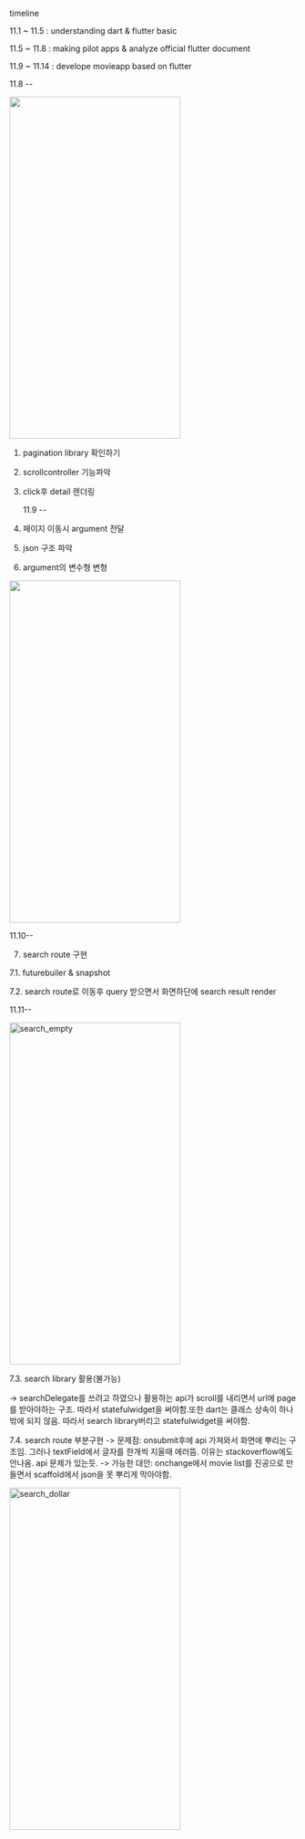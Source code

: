 timeline

11.1 ~ 11.5 : understanding dart & flutter basic

11.5 ~ 11.8 : making pilot apps & analyze official flutter document

11.9 ~ 11.14 : develope movieapp based on flutter

11.8 --

<img src="https://user-images.githubusercontent.com/53465675/200480143-cc67078f-eb5f-459a-8351-4ecd5a9d44b1.png" width="300" height="600">

1. pagination library 확인하기

2. scrollcontroller 기능파악

3. click후 detail 렌더링

   11.9 --

4. 페이지 이동시 argument 전달

5. json 구조 파악

6. argument의 변수형 변형

<img width="300" height="600" src="https://user-images.githubusercontent.com/53465675/200992310-46b2ae4e-3116-4749-8d09-e0021c984f51.png">

11.10--

7. search route 구현

7.1. futurebuiler & snapshot

7.2. search route로 이동후 query 받으면서 화면하단에 search result render

11.11--

<img width="300" height="600" alt="search_empty" src="https://user-images.githubusercontent.com/53465675/201268251-bacfab57-2021-4daf-9786-97a8f3bd306c.png">



7.3. search library 활용(불가능)

-> searchDelegate를 쓰려고 하였으나 활용하는 api가 scroll를 내리면서 url에 page를 받아야하는 구조.
따라서 statefulwidget을 써야함.또한 dart는 클래스 상속이 하나밖에 되지 않음. 따라서 search library버리고 statefulwidget을 써야함.

7.4. search route 부분구현 
-> 문제점: onsubmit후에 api 가져와서 화면에 뿌리는 구조임. 그러나 textField에서 글자를 한개씩 지울때 에러뜸. 
이유는 stackoverflow에도 안나옴. api 문제가 있는듯.
-> 가능한 대안: onchange에서 movie list를 진공으로 만들면서 scaffold에서 json을 못 뿌리게 막아야함. 


<img width="300" height="600" alt="search_dollar" src="https://user-images.githubusercontent.com/53465675/201346430-69ec42d6-e3a8-4101-b981-694c559077d6.png">

